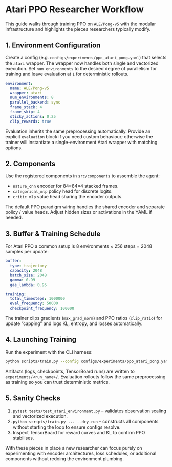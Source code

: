 # Atari PPO Researcher Workflow

This guide walks through training PPO on `ALE/Pong-v5` with the modular
infrastructure and highlights the pieces researchers typically modify.

## 1. Environment Configuration

Create a config (e.g. `configs/experiments/ppo_atari_pong.yaml`) that selects
the `atari` wrapper. The wrapper now handles both single and vectorized
execution. Set `num_environments` to the desired degree of parallelism for
training and leave evaluation at `1` for deterministic rollouts.

```yaml
environment:
  name: ALE/Pong-v5
  wrapper: atari
  num_environments: 8
  parallel_backend: sync
  frame_stack: 4
  frame_skip: 4
  sticky_actions: 0.25
  clip_rewards: true
```

Evaluation inherits the same preprocessing automatically. Provide an explicit
`evaluation` block if you need custom behaviour; otherwise the trainer will
instantiate a single-environment Atari wrapper with matching options.

## 2. Components

Use the registered components in `src/components` to assemble the agent:

- `nature_cnn` encoder for 84×84×4 stacked frames.
- `categorical_mlp` policy head for discrete logits.
- `critic_mlp` value head sharing the encoder outputs.

The default PPO paradigm wiring handles the shared encoder and separate policy
/ value heads. Adjust hidden sizes or activations in the YAML if needed.

## 3. Buffer & Training Schedule

For Atari PPO a common setup is 8 environments × 256 steps = 2048 samples per
update:

```yaml
buffer:
  type: trajectory
  capacity: 2048
  batch_size: 2048
  gamma: 0.99
  gae_lambda: 0.95

training:
  total_timesteps: 1000000
  eval_frequency: 50000
  checkpoint_frequency: 100000
```

The trainer clips gradients (`max_grad_norm`) and PPO ratios (`clip_ratio`)
for update “capping” and logs KL, entropy, and losses automatically.

## 4. Launching Training

Run the experiment with the CLI harness:

```bash
python scripts/train.py --config configs/experiments/ppo_atari_pong.yaml --device cuda
```

Artifacts (logs, checkpoints, TensorBoard runs) are written to
`experiments/<run_name>/`. Evaluation rollouts follow the same preprocessing as
training so you can trust deterministic metrics.

## 5. Sanity Checks

1. `pytest tests/test_atari_environment.py` – validates observation scaling and
   vectorized execution.
2. `python scripts/train.py ... --dry-run` – constructs all components without
   starting the loop to ensure configs resolve.
3. Inspect TensorBoard for reward curves and KL to confirm PPO stabilises.

With these pieces in place a new researcher can focus purely on experimenting
with encoder architectures, loss schedules, or additional components without
redoing the environment plumbing.
